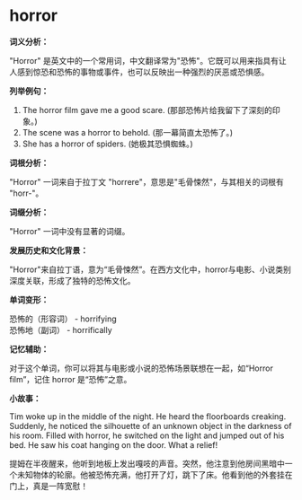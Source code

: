 # horror

**词义分析：**

  

"Horror" 是英文中的一个常用词，中文翻译常为"恐怖"。它既可以用来指具有让人感到惊恐和恐怖的事物或事件，也可以反映出一种强烈的厌恶或恐惧感。

  

**列举例句：**

  

1.  The horror film gave me a good scare. (那部恐怖片给我留下了深刻的印象。)
2.  The scene was a horror to behold. (那一幕简直太恐怖了。)
3.  She has a horror of spiders. (她极其恐惧蜘蛛。)

  

**词根分析：**

  

"Horror" 一词来自于拉丁文 "horrere"，意思是"毛骨悚然"，与其相关的词根有 "horr-"。

  

**词缀分析：**

  

"Horror" 一词中没有显著的词缀。

  

**发展历史和文化背景：**

  

"Horror"来自拉丁语，意为“毛骨悚然”。在西方文化中，horror与电影、小说类别深度关联，形成了独特的恐怖文化。

  

**单词变形：**

  

恐怖的（形容词） - horrifying  
恐怖地（副词） - horrifically

  

**记忆辅助：**

  

对于这个单词，你可以将其与电影或小说的恐怖场景联想在一起，如“Horror film”，记住 horror 是“恐怖”之意。

  

**小故事：**

  

Tim woke up in the middle of the night. He heard the floorboards creaking. Suddenly, he noticed the silhouette of an unknown object in the darkness of his room. Filled with horror, he switched on the light and jumped out of his bed. He saw his coat hanging on the door. What a relief!

  

提姆在半夜醒来，他听到地板上发出嘎吱的声音。突然，他注意到他房间黑暗中一个未知物体的轮廓。他被恐怖充满，他打开了灯，跳下了床。他看到他的外套挂在门上，真是一阵宽慰！
